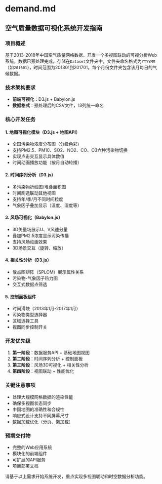 # demand.md

## 空气质量数据可视化系统开发指南

### 项目概述
基于2013-2018年中国空气质量网格数据，开发一个多视图联动的可视分析Web系统。数据已预处理完成，存储在`Dataset`文件夹中，文件夹命名格式为`YYYYMM`（如`201601`），时间范围为201301到201701。每个月份文件夹包含该月每日的气候数据。

### 技术架构要求
- **前端可视化**：D3.js + Babylon.js
- **数据格式**：预处理后的CSV文件，13列统一命名

### 核心开发任务

#### 1. 地图可视化模块（D3.js + 地图API）
- 全国污染物浓度分布图（分级色彩）
- 支持PM2.5、PM10、SO2、NO2、CO、O3六种污染物切换
- 实现点击交互显示具体数值
- 时间动画播放功能（按月自动轮播）

#### 2. 时间序列分析（D3.js）
- 多污染物折线图/堆叠面积图
- 时间刷选联动其他视图
- 支持年/季/月不同时间粒度
- 气象因子叠加显示（温度、湿度等）

#### 3. 风场可视化（Babylon.js）
- 3D矢量场展示U、V风速分量
- 叠加PM2.5浓度显示污染传播
- 支持风场动画效果
- 3D场景交互（旋转、缩放）

#### 4. 相关性分析（D3.js）
- 散点图矩阵（SPLOM）展示属性关系
- 污染物-气象因子热力图
- 交互式数据点筛选

#### 5. 控制面板组件
- 时间滑块（2013年1月-2017年1月）
- 污染物类型选择器
- 区域选择工具
- 视图同步控制开关


### 开发优先级
1. **第一阶段**：数据服务API + 基础地图视图
2. **第二阶段**：时间序列分析 + 控制面板
3. **第三阶段**：风场3D可视化 + 相关性分析
4. **第四阶段**：视图联动 + 性能优化

### 关键注意事项
- 处理大规模网格数据的渲染性能
- 确保多视图状态同步
- 中国地图的准确性和合规性
- 响应式设计支持不同屏幕尺寸
- 数据加载优化（分页、懒加载）

### 预期交付物
- 完整的Web应用系统
- 模块化的前端组件
- 可扩展的API服务
- 项目部署文档

请基于以上需求开始系统开发，重点实现多视图联动和时空数据分析功能。